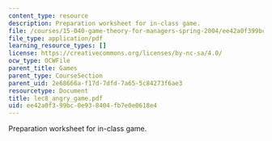 ```yaml
---
content_type: resource
description: Preparation worksheet for in-class game.
file: /courses/15-040-game-theory-for-managers-spring-2004/ee42a0f399bc0e938404fb7e0e0618e4_lec8_angry_game.pdf
file_type: application/pdf
learning_resource_types: []
license: https://creativecommons.org/licenses/by-nc-sa/4.0/
ocw_type: OCWFile
parent_title: Games
parent_type: CourseSection
parent_uid: 2e68666a-f17d-7dfd-7a65-5c84273f6ae3
resourcetype: Document
title: lec8_angry_game.pdf
uid: ee42a0f3-99bc-0e93-8404-fb7e0e0618e4
---
```

Preparation worksheet for in-class game.